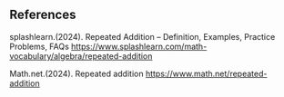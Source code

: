 ## References

splashlearn.(2024). Repeated Addition – Definition, Examples, Practice Problems, FAQs
  https://www.splashlearn.com/math-vocabulary/algebra/repeated-addition

Math.net.(2024). Repeated addition
https://www.math.net/repeated-addition